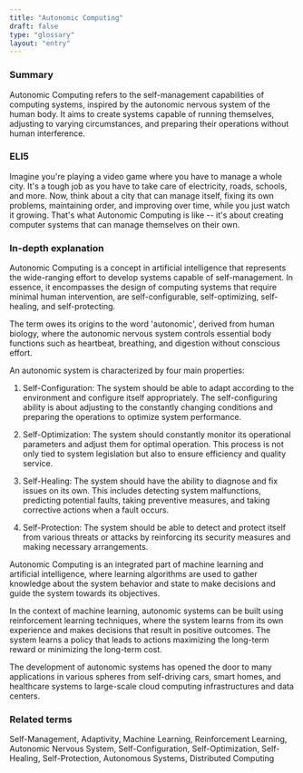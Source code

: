 ```yaml
---
title: "Autonomic Computing"
draft: false
type: "glossary"
layout: "entry"
---
```


### Summary
Autonomic Computing refers to the self-management capabilities of computing systems, inspired by the autonomic nervous system of the human body. It aims to create systems capable of running themselves, adjusting to varying circumstances, and preparing their operations without human interference.

### ELI5
Imagine you're playing a video game where you have to manage a whole city. It's a tough job as you have to take care of electricity, roads, schools, and more. Now, think about a city that can manage itself, fixing its own problems, maintaining order, and improving over time, while you just watch it growing. That's what Autonomic Computing is like -- it's about creating computer systems that can manage themselves on their own.

### In-depth explanation
Autonomic Computing is a concept in artificial intelligence that represents the wide-ranging effort to develop systems capable of self-management. In essence, it encompasses the design of computing systems that require minimal human intervention, are self-configurable, self-optimizing, self-healing, and self-protecting.

The term owes its origins to the word 'autonomic', derived from human biology, where the autonomic nervous system controls essential body functions such as heartbeat, breathing, and digestion without conscious effort.

An autonomic system is characterized by four main properties:

1. Self-Configuration: The system should be able to adapt according to the environment and configure itself appropriately. The self-configuring ability is about adjusting to the constantly changing conditions and preparing the operations to optimize system performance.

2. Self-Optimization: The system should constantly monitor its operational parameters and adjust them for optimal operation. This process is not only tied to system legislation but also to ensure efficiency and quality service.

3. Self-Healing: The system should have the ability to diagnose and fix issues on its own. This includes detecting system malfunctions, predicting potential faults, taking preventive measures, and taking corrective actions when a fault occurs.

4. Self-Protection: The system should be able to detect and protect itself from various threats or attacks by reinforcing its security measures and making necessary arrangements.

Autonomic Computing is an integrated part of machine learning and artificial intelligence, where learning algorithms are used to gather knowledge about the system behavior and state to make decisions and guide the system towards its objectives.

In the context of machine learning, autonomic systems can be built using reinforcement learning techniques, where the system learns from its own experience and makes decisions that result in positive outcomes. The system learns a policy that leads to actions maximizing the long-term reward or minimizing the long-term cost.

The development of autonomic systems has opened the door to many applications in various spheres from self-driving cars, smart homes, and healthcare systems to large-scale cloud computing infrastructures and data centers.

### Related terms
Self-Management, Adaptivity, Machine Learning, Reinforcement Learning, Autonomic Nervous System, Self-Configuration, Self-Optimization, Self-Healing, Self-Protection, Autonomous Systems, Distributed Computing

